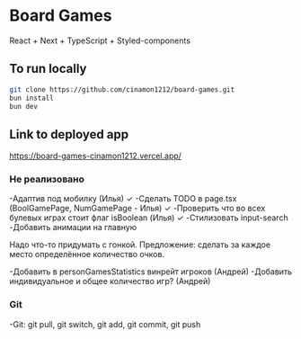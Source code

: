 # Board Games

React + Next + TypeScript + Styled-components

## To run locally

```bash
git clone https://github.com/cinamon1212/board-games.git
bun install
bun dev
```

## Link to deployed app

https://board-games-cinamon1212.vercel.app/

### Не реализовано

-Адаптив под мобилку (Илья) ✓
-Сделать TODO в page.tsx (BoolGamePage, NumGamePage - Илья) ✓
-Проверить что во всех булевых играх стоит флаг isBoolean (Илья) ✓
-Стилизовать input-search
-Добавить анимации на главную

Надо что-то придумать с гонкой. Предложение: сделать за каждое место определённое количество очков.

-Добавить в personGamesStatistics винрейт игроков (Андрей)
-Добавить индивидуальное и общее количество игр? (Андрей)

### Git

-Git: git pull, git switch, git add, git commit, git push
